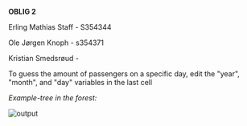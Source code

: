 **OBLIG 2**

Erling Mathias Staff - S354344

Ole Jørgen Knoph - s354371

Kristian Smedsrøud - 

To guess the amount of passengers on a specific day, edit the "year", "month", and "day" variables in the last cell


*Example-tree in the forest:*


![output](https://user-images.githubusercontent.com/38101463/137978270-2c1c0e8c-3bc9-4771-bdee-c0b21ecf03d8.png)

